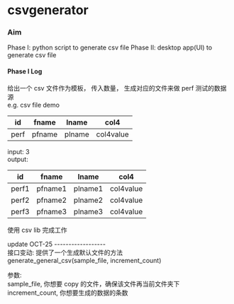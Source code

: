# csvgenerator
### Aim
Phase I: python script to generate csv file
Phase II: desktop app(UI) to generate csv file

#### Phase I Log
给出一个 csv  文件作为模板， 传入数量， 生成对应的文件来做 perf 测试的数据源  
e.g. csv file demo  

| id | fname | lname | col4 |
| ------ | ------ | ------ | ----- |
| perf | pfname | plname | col4value |

input: 3  
output:

| id | fname | lname | col4 |
| ------ | ------ | ------ | ----- |
| perf1 | pfname1 | plname1 | col4value |
| perf2 | pfname2 | plname2 | col4value |
| perf3 | pfname3 | plname3 | col4value |

使用 csv lib 完成工作 

update OCT-25 ------------------  
接口变动: 提供了一个生成默认文件的方法  
generate_general_csv(sample_file, increment_count)  

参数:  
sample_file, 你想要 copy 的文件，确保该文件再当前文件夹下  
increment_count, 你想要生成的数据的条数
